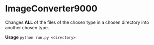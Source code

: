 # ImageConverter9000
Changes **ALL** of the files of the chosen type in a chosen directory into another chosen type.

**Usage**
`python run.py <directory>`



